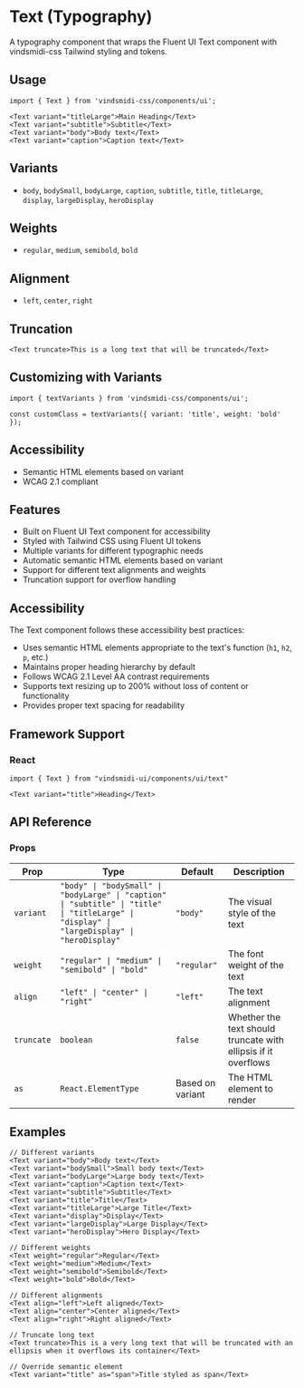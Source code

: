 # Text (Typography)

A typography component that wraps the Fluent UI Text component with vindsmidi-css Tailwind styling and tokens.

## Usage

```tsx
import { Text } from 'vindsmidi-css/components/ui';

<Text variant="titleLarge">Main Heading</Text>
<Text variant="subtitle">Subtitle</Text>
<Text variant="body">Body text</Text>
<Text variant="caption">Caption text</Text>
```

## Variants

- `body`, `bodySmall`, `bodyLarge`, `caption`, `subtitle`, `title`, `titleLarge`, `display`, `largeDisplay`, `heroDisplay`

## Weights

- `regular`, `medium`, `semibold`, `bold`

## Alignment

- `left`, `center`, `right`

## Truncation

```tsx
<Text truncate>This is a long text that will be truncated</Text>
```

## Customizing with Variants

```tsx
import { textVariants } from 'vindsmidi-css/components/ui';

const customClass = textVariants({ variant: 'title', weight: 'bold' });
```

## Accessibility

- Semantic HTML elements based on variant
- WCAG 2.1 compliant

## Features

- Built on Fluent UI Text component for accessibility
- Styled with Tailwind CSS using Fluent UI tokens
- Multiple variants for different typographic needs
- Automatic semantic HTML elements based on variant
- Support for different text alignments and weights
- Truncation support for overflow handling

## Accessibility

The Text component follows these accessibility best practices:

- Uses semantic HTML elements appropriate to the text's function (`h1`, `h2`, `p`, etc.)
- Maintains proper heading hierarchy by default
- Follows WCAG 2.1 Level AA contrast requirements
- Supports text resizing up to 200% without loss of content or functionality
- Provides proper text spacing for readability

## Framework Support

### React

```tsx
import { Text } from "vindsmidi-ui/components/ui/text"

<Text variant="title">Heading</Text>
```

## API Reference

### Props

| Prop | Type | Default | Description |
|------|------|---------|-------------|
| `variant` | `"body" \| "bodySmall" \| "bodyLarge" \| "caption" \| "subtitle" \| "title" \| "titleLarge" \| "display" \| "largeDisplay" \| "heroDisplay"` | `"body"` | The visual style of the text |
| `weight` | `"regular" \| "medium" \| "semibold" \| "bold"` | `"regular"` | The font weight of the text |
| `align` | `"left" \| "center" \| "right"` | `"left"` | The text alignment |
| `truncate` | `boolean` | `false` | Whether the text should truncate with ellipsis if it overflows |
| `as` | `React.ElementType` | Based on variant | The HTML element to render |

## Examples

```tsx
// Different variants
<Text variant="body">Body text</Text>
<Text variant="bodySmall">Small body text</Text>
<Text variant="bodyLarge">Large body text</Text>
<Text variant="caption">Caption text</Text>
<Text variant="subtitle">Subtitle</Text>
<Text variant="title">Title</Text>
<Text variant="titleLarge">Large Title</Text>
<Text variant="display">Display</Text>
<Text variant="largeDisplay">Large Display</Text>
<Text variant="heroDisplay">Hero Display</Text>

// Different weights
<Text weight="regular">Regular</Text>
<Text weight="medium">Medium</Text>
<Text weight="semibold">Semibold</Text>
<Text weight="bold">Bold</Text>

// Different alignments
<Text align="left">Left aligned</Text>
<Text align="center">Center aligned</Text>
<Text align="right">Right aligned</Text>

// Truncate long text
<Text truncate>This is a very long text that will be truncated with an ellipsis when it overflows its container</Text>

// Override semantic element
<Text variant="title" as="span">Title styled as span</Text>
``` 